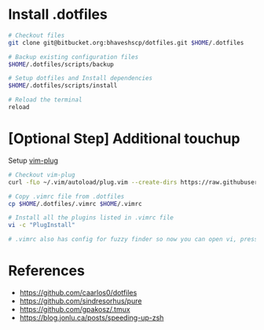 # Install .dotfiles

```bash
# Checkout files
git clone git@bitbucket.org:bhaveshscp/dotfiles.git $HOME/.dotfiles

# Backup existing configuration files
$HOME/.dotfiles/scripts/backup

# Setup dotfiles and Install dependencies
$HOME/.dotfiles/scripts/install

# Reload the terminal
reload
```

# [Optional Step] Additional touchup

Setup [vim-plug](https://github.com/junegunn/vim-plug)

```bash
# Checkout vim-plug
curl -fLo ~/.vim/autoload/plug.vim --create-dirs https://raw.githubusercontent.com/junegunn/vim-plug/master/plug.vim

# Copy .vimrc file from .dotfiles
cp $HOME/.dotfiles/.vimrc $HOME/.vimrc

# Install all the plugins listed in .vimrc file
vi -c "PlugInstall"

# .vimrc also has config for fuzzy finder so now you can open vi, press "ESC" then type ":Files" and press enter and you will be able to see all the files in the current directory.
```

# References

- https://github.com/caarlos0/dotfiles
- https://github.com/sindresorhus/pure
- https://github.com/gpakosz/.tmux
- https://blog.jonlu.ca/posts/speeding-up-zsh
